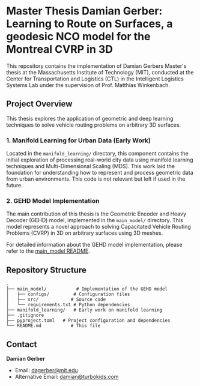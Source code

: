 # Master Thesis Damian Gerber: Learning to Route on Surfaces, a geodesic NCO model for the Montreal CVRP in 3D

This repository contains the implementation of Damian Gerbers Master's thesis at the Massachusetts Institute of Technology (MIT), conducted at the Center for Transportation and Logistics (CTL) in the Intelligent Logistics Systems Lab under the supervision of Prof. Matthias Winkenbach.

## Project Overview

This thesis explores the application of geometric and deep learning techniques to solve vehicle routing problems on arbitrary 3D surfaces.

### 1. Manifold Learning for Urban Data (Early Work)
Located in the `manifold_learning/` directory, this component contains the initial exploration of processing real-world city data using manifold learning techniques and Multi-Dimensional Scaling (MDS). This work laid the foundation for understanding how to represent and process geometric data from urban environments. This code is not relevant but left if used in the future.

### 2. GEHD Model Implementation
The main contribution of this thesis is the Geometric Encoder and Heavy Decoder (GEHD) model, implemented in the `main_model/` directory. This model represents a novel approach to solving Capacitated Vehicle Routing Problems (CVRP) in 3D on arbitrary surfaces using 3D meshes.

For detailed information about the GEHD model implementation, please refer to the [main_model README](main_model/README.md).

## Repository Structure

```
.
├── main_model/           # Implementation of the GEHD model
│   ├── configs/         # Configuration files
│   ├── src/            # Source code
│   └── requirements.txt # Python dependencies
├── manifold_learning/   # Early work on manifold learning
├── .gitignore
├── pyproject.toml   # Project configuration and dependencies
└── README.md           # This file
```

## Contact

**Damian Gerber**
- Email: [dagerber@mit.edu](mailto:dagerber@mit.edu)
- Alternative Email: [damian@turbokids.com](mailto:damian@turbokids.com)
